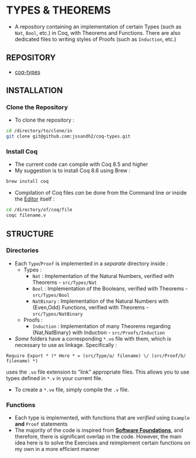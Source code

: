 # TYPES & THEOREMS
* A repository containing an implementation of certain Types (such as `Nat`, `Bool`, etc.) in Coq, with Theorems and Functions. There are also dedicated files to writing styles of Proofs (such as `Induction`, etc.)

## REPOSITORY
* [coq-types](https://github.com/jssandh2/coq-types)

## INSTALLATION
### Clone the Repository
* To clone the repository :
```bash
cd /directory/to/clone/in
git clone git@github.com:jssandh2/coq-types.git
```
### Install Coq 
* The current code can compile with Coq 8.5 and higher
* My suggestion is to install Coq 8.6 using Brew :
```bash
brew install coq
```
* Compilation of Coq files _can_ be done from the Command line _or_ inside the [Editor](https://coq.inria.fr/refman/Reference-Manual018.html) itself :
```bash
cd /directory/of/coq/file
coqc filename.v
```

## STRUCTURE
### Directories
* Each `Type`/`Proof` is implemented in a _separate_ directory inside :
    * Types :
        * `Nat` : Implementation of the Natural Numbers, verified with Theorems - `src/Types/Nat`
        * `Bool` : Implementation of the Booleans, verified with Theorems - `src/Types/Bool`
        * `NatBinary` : Implementation of the Natural Numbers with {Even,Odd} Functions, verified with Theorems - `src/Types/NatBinary`
    * Proofs :
        * `Induction` : Implementation of many Theorems regarding {Nat,NatBinary} with Induction - `src/Proofs/Induction`
* _Some_ folders have a corresponding `*.vo` file with them, which is necessary to use as linkage. Specifically :
```Coq
Require Export * (* Here * = (src/Type/a/ filename) \/ (src/Proof/b/ filename) *)
```
uses the `.vo` file extension to "link" appropriate files. This allows you to use types defined in `*.v` in your current file.
* To create a `*.vo` file, simply compile the `.v` file.

### Functions
* Each type is implemented, with functions that are _verified_ using `Example` **and** `Proof` statements
* The majority of the code is inspired from [**Software Foundations**](https://www.cis.upenn.edu/~bcpierce/sf/current/index.html), and therefore, there is significant overlap in the code. However, the main idea here is to solve the Exercises and reimplement certain functions on my own in a more efficient manner

